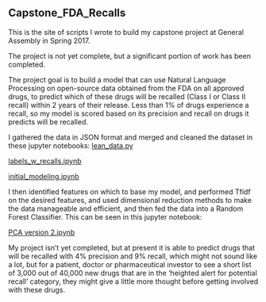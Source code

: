 ## Capstone_FDA_Recalls

This is the site of scripts I wrote to build my capstone project at General Assembly in Spring 2017.

The project is not yet complete, but a significant portion of work has been completed.

The project goal is to build a model that can use Natural Language Processing on open-source data obtained from the FDA on all approved drugs, to predict which of these drugs will be recalled (Class I or Class II recall) within 2 years of their release.  Less than 1% of drugs experience a recall, so my model is scored based on its precision and recall on drugs it predicts will be recalled.

I gathered the data in JSON format and merged and cleaned the dataset in these jupyter notebooks: 
[lean_data.py](https://github.com/ariburian/Capstone_FDA_Recalls/blob/master/capstone_project/datasets/drug-label/clean_data.py)

[labels_w_recalls.ipynb](https://github.com/ariburian/Capstone_FDA_Recalls/blob/master/capstone_project/datasets/labels_w_recalls.ipynb)

[initial_modeling.ipynb](https://github.com/ariburian/Capstone_FDA_Recalls/blob/master/capstone_project/modeling/initial_modeling.ipynb)

I then identified features on which to base my model, and performed Tfidf on the desired features, and used dimensional reduction methods to make the data manageable and efficient, and then fed the data into a Random Forest Classifier.  This can be seen in this jupyter notebook:

[PCA version 2.ipynb](https://github.com/ariburian/Capstone_FDA_Recalls/blob/master/capstone_project/modeling/PCA%20version%202.ipynb)

My project isn’t yet completed, but at present it is able to predict drugs that will be recalled with 4% precision and 9% recall, which might not sound like a lot, but for a patient, doctor or pharmaceutical investor to see a short list of 3,000 out of 40,000 new drugs that are in the ‘heighted alert for potential recall’ category, they might give a little more thought before getting involved with these drugs.
